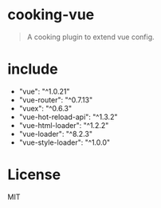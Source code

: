 # cooking-vue
> A cooking plugin to extend vue config.

# include
- "vue": "^1.0.21"
- "vue-router": "^0.7.13"
- "vuex": "^0.6.3"
- "vue-hot-reload-api": "^1.3.2"
- "vue-html-loader": "^1.2.2"
- "vue-loader": "^8.2.3"
- "vue-style-loader": "^1.0.0"

# License
MIT
